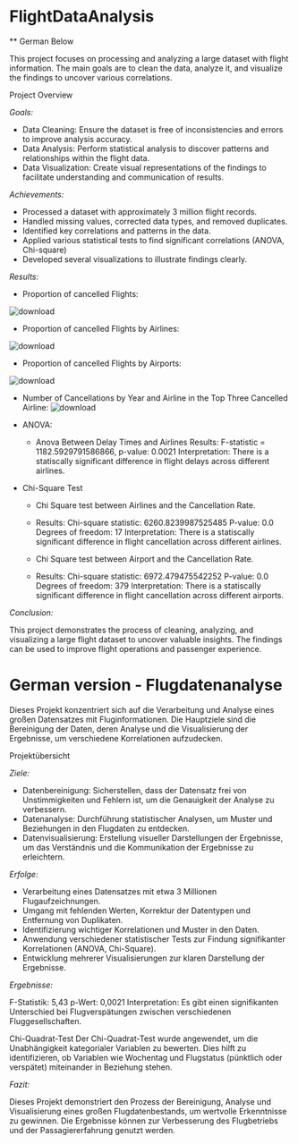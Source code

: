 # FlightDataAnalysis

** German Below 

This project focuses on processing and analyzing a large dataset with flight information. The main goals are to clean the data, analyze it, and visualize the findings to uncover various correlations.

Project Overview

_Goals:_

* Data Cleaning: Ensure the dataset is free of inconsistencies and errors to improve analysis accuracy.
* Data Analysis: Perform statistical analysis to discover patterns and relationships within the flight data.
* Data Visualization: Create visual representations of the findings to facilitate understanding and communication of results.

_Achievements:_

* Processed a dataset with approximately 3 million flight records.
* Handled missing values, corrected data types, and removed duplicates.
* Identified key correlations and patterns in the data.
* Applied various statistical tests to find significant correlations (ANOVA, Chi-square)
* Developed several visualizations to illustrate findings clearly.
  
_Results:_

* Proportion of cancelled Flights:

![download](https://github.com/duykizilkaya/FlightDataAnalysis/assets/169436713/3e37ff0a-dd2a-4d70-af94-78be89b398b0)

* Proportion of cancelled Flights by Airlines:

![download](https://github.com/duykizilkaya/FlightDataAnalysis/assets/169436713/91d8b9cc-f202-4a00-8464-f19aff4abb43)

* Proportion of cancelled Flights by Airports:

![download](https://github.com/duykizilkaya/FlightDataAnalysis/assets/169436713/1e7f03c6-7872-4a70-9fb1-4b57b762d6e5)

* Number of Cancellations by Year and Airline in the Top Three Cancelled Airline:
![download](https://github.com/duykizilkaya/FlightDataAnalysis/assets/169436713/36f95847-8e75-402d-8171-ed5791757fbb)

* ANOVA:
   * Anova Between Delay Times and Airlines
    Results:
    F-statistic = 1182.5929791586866, p-value: 0.0021
    Interpretation: There is a statiscally significant difference in flight delays across different airlines.

* Chi-Square Test
    * Chi Square test between Airlines and the Cancellation Rate.
    * Results:
    Chi-square statistic: 6260.8239987525485 P-value: 0.0 Degrees of freedom: 17
    Interpretation: There is a statiscally significant difference in flight cancellation across different airlines.     
    
    * Chi Square test between Airport and the Cancellation Rate.
    * Results:
    Chi-square statistic: 6972.479475542252 P-value: 0.0 Degrees of freedom: 379
    Interpretation: There is a statiscally significant difference in flight cancellation across different airports.     

_Conclusion:_

This project demonstrates the process of cleaning, analyzing, and visualizing a large flight dataset to uncover valuable insights. The findings can be used to improve flight operations and passenger experience.

# German version - Flugdatenanalyse

Dieses Projekt konzentriert sich auf die Verarbeitung und Analyse eines großen Datensatzes mit Fluginformationen. Die Hauptziele sind die Bereinigung der Daten, deren Analyse und die Visualisierung der Ergebnisse, um verschiedene Korrelationen aufzudecken.

Projektübersicht

_Ziele:_
* Datenbereinigung: Sicherstellen, dass der Datensatz frei von Unstimmigkeiten und Fehlern ist, um die Genauigkeit der Analyse zu verbessern.
* Datenanalyse: Durchführung statistischer Analysen, um Muster und Beziehungen in den Flugdaten zu entdecken.
* Datenvisualisierung: Erstellung visueller Darstellungen der Ergebnisse, um das Verständnis und die Kommunikation der Ergebnisse zu erleichtern.

_Erfolge:_

* Verarbeitung eines Datensatzes mit etwa 3 Millionen Flugaufzeichnungen.
* Umgang mit fehlenden Werten, Korrektur der Datentypen und Entfernung von Duplikaten.
* Identifizierung wichtiger Korrelationen und Muster in den Daten.
* Anwendung verschiedener statistischer Tests zur Findung signifikanter Korrelationen (ANOVA, Chi-Square).
* Entwicklung mehrerer Visualisierungen zur klaren Darstellung der Ergebnisse.

_Ergebnisse:_

F-Statistik: 5,43
p-Wert: 0,0021
Interpretation: Es gibt einen signifikanten Unterschied bei Flugverspätungen zwischen verschiedenen Fluggesellschaften.

Chi-Quadrat-Test
Der Chi-Quadrat-Test wurde angewendet, um die Unabhängigkeit kategorialer Variablen zu bewerten. Dies hilft zu identifizieren, ob Variablen wie Wochentag und Flugstatus (pünktlich oder verspätet) miteinander in Beziehung stehen.

_Fazit:_

Dieses Projekt demonstriert den Prozess der Bereinigung, Analyse und Visualisierung eines großen Flugdatenbestands, um wertvolle Erkenntnisse zu gewinnen. Die Ergebnisse können zur Verbesserung des Flugbetriebs und der Passagiererfahrung genutzt werden.



